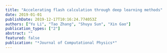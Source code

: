 ```yaml
---
title: "Accelerating flash calculation through deep learning methods"
date: 2019-01-01
publishDate: 2019-12-17T10:16:24.774053Z
authors: ["Yu Li", "Tao Zhang", "Shuyu Sun", "Xin Gao"]
publication_types: ["2"]
abstract: ""
featured: false
publication: "*Journal of Computational Physics*"
---
```


